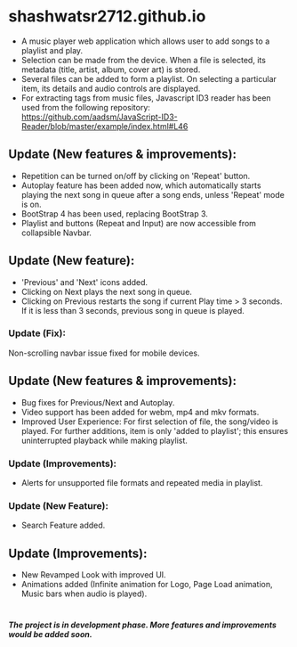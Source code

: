 # shashwatsr2712.github.io
* A music player web application which allows user to add songs to a playlist and play.
* Selection can be made from the device. When a file is selected, its metadata (title, artist, album, cover art) is stored.
* Several files can be added to form a playlist. On selecting a particular item, its details and audio controls are displayed.
* For extracting tags from music files, Javascript ID3 reader has been used from the following repository: https://github.com/aadsm/JavaScript-ID3-Reader/blob/master/example/index.html#L46
## Update (New features & improvements):
* Repetition can be turned on/off by clicking on 'Repeat' button.
* Autoplay feature has been added now, which automatically starts playing the next song in queue after a song ends, unless 'Repeat' mode is on.
* BootStrap 4 has been used, replacing BootStrap 3.
* Playlist and buttons (Repeat and Input) are now accessible from collapsible Navbar. 
## Update (New feature):
* 'Previous' and 'Next' icons added.
* Clicking on Next plays the next song in queue.
* Clicking on Previous restarts the song if current Play time > 3 seconds. If it is less than 3 seconds, previous song in queue is played.   
### Update (Fix):
Non-scrolling navbar issue fixed for mobile devices.
## Update (New features & improvements):
* Bug fixes for Previous/Next and Autoplay.
* Video support has been added for webm, mp4 and mkv formats.
* Improved User Experience: For first selection of file, the song/video is played. For further additions, item is only 'added to playlist'; this ensures uninterrupted playback while making playlist.
### Update (Improvements):
* Alerts for unsupported file formats and repeated media in playlist.
### Update (New Feature):
* Search Feature added.
## Update (Improvements):
* New Revamped Look with improved UI.
* Animations added (Infinite animation for Logo, Page Load animation, Music bars when audio is played).
#
***The project is in development phase. More features and improvements would be added soon.***
